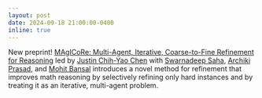 ```yaml
---
layout: post
date: 2024-09-18 21:00:00-0400
inline: true
---
```


New preprint! [MAgICoRe: Multi-Agent, Iterative, Coarse-to-Fine Refinement for Reasoning](https://arxiv.org/abs/2409.12147) led by [Justin Chih-Yao Chen](https://dinobby.github.io) with [Swarnadeep Saha](https://swarnahub.github.io), [Archiki Prasad](https://archiki.github.io), and [Mohit Bansal](https://www.cs.unc.edu/~mbansal/) introduces a novel method for refinement that improves math reasoning by selectively refining only hard instances and by treating it as an iterative, multi-agent problem.

